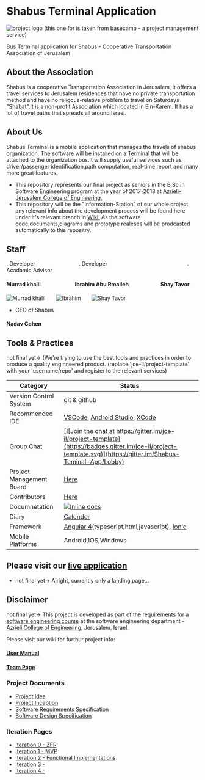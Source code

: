 # Shabus Terminal Application


 

 ![project logo (this one for is taken from basecamp - a project management service)](https://www.startisrael.co.il/uploads/images/logo_svg.png)
 
Bus Terminal application for Shabus -  Cooperative Transportation Association of Jerusalem 

 ## About the Association
Shabus is a cooperative Transportation Association in Jerusalem, it offers a travel services to Jerusalem residences that have no private transportation method and have no religous-relative problem to travel on Saturdays "Shabat".It is a non-profit Association which located in Ein-Karem. It has a lot of travel paths that spreads all around Israel.

 ## About Us
  Shabus Terminal is a mobile application that manages the travels of shabus organization. The software will be installed on a Terminal   that will be attached to the organization bus.It will supply useful services such as driver/passenger identification,path computation,
  real-time report and many more great features.
 

- This repository represents our final project as seniors in the B.Sc in Software Engineering program at the year of 2017-2018 at [Azrieli- Jerusalem College of Engineering.](https://www.jce.ac.il/)
- This repository will be the "Information-Station" of our whole project. any relevant info about the development process will be found here under it's relevant branch in [Wiki.](https://github.com/murradkh/Shabus-Teminal-App/wiki) As the software code,documents,diagrams and prototype realeses will be prodcasted automatically to this repositry.

## Staff
. Developer &emsp; &emsp; &emsp; &emsp;&emsp;&emsp;&emsp;. Developer&emsp;&emsp; &emsp; &emsp; &emsp; &emsp;&emsp; &emsp; &emsp; &emsp;&emsp;&emsp;&emsp;. Acadamic Advisor
#### Murrad khalil &emsp; &emsp; &emsp; &emsp; &emsp; Ibrahim Abu Rmaileh&emsp; &emsp; &emsp; &emsp; &emsp;Shay Tavor</br> 
![Murrad khalil](https://avatars2.githubusercontent.com/u/26089554?s=460&v=4)&emsp;&emsp;![Ibrahim](https://avatars3.githubusercontent.com/u/26056359?s=200&v=4)&emsp;&emsp;![Shay Tavor](https://avatars3.githubusercontent.com/u/10141163?s=200&v=4)
- CEO of Shabus
#### Nadav Cohen </br>





 ## Tools & Practices
not final yet-> (We're trying to use the best tools and practices in order to produce a quality enginneered product.
(replace 'jce-il/project-template' with your 'username/repo' and register to the relevant services)

|Category|Status|
|---|---|
| Version Control System| git & github |
| Recommended IDE | [VSCode](https://code.visualstudio.com), [Android Studio](https://developer.android.com/studio/index.html), [XCode](https://developer.apple.com/xcode/) |
| Group Chat | [![Join the chat at https://gitter.im/jce-il/project-template](https://badges.gitter.im/jce-il/project-template.svg)](https://gitter.im/Shabus-Teminal-App/Lobby) |
| Project Management Board| [Here](https://github.com/murradkh/Shabus-Teminal-App/projects) |
| Contributors | [Here](https://github.com/murradkh/Shabus-Teminal-App/graphs/contributors)
| Documnetation | [![Inline docs](http://inch-ci.org/github/jce-il/project-template.svg?branch=master)](http://inch-ci.org/github/jce-il/project-template) |
| Diary | [Calender](https://www.my-diary.org/read/d/929360)|
|Framework| [Angular 4](https://angular.io/)(typescript,html,javascript), [Ionic](http://ionicframework.com/)
|Mobile Platforms| Android,IOS,Windows|

## Please visit our [live application](https://www.shabus.co.il/)
- not final yet-> Alright, currently only a landing page...


## Disclaimer
not final yet-> This project is developed as part of the requirements for a [software engineering course](https://github.com/jce-il/se-class/wiki) at the software engineering department - [Azrieli College of Engineering](http://www.jce.ac.il/), Jerusalem, Israel.

Please visit our wiki for furthur project info:

#### [User Manual](../../wiki/user-manual) 

#### [Team Page](../../wiki/team)

### Project Documents
- [Project Idea](../../blob/master/shabus.pdf)
- [Project Inception](../../wiki/Inception)
- [Software Requirements Specification](../../wiki/srs)
- [Software Design Specification](../../wiki/sds)

### Iteration Pages
- [Iteration 0 - ZFR](../../wiki/Iteration-0---ZFR)
- [Iteration 1 - MVP](../../wiki/Iteration-1---MVP)
- [Iteration 2 - Functional Implementations](../../wiki/Iteration-2)
- [Iteration 3 - ](../../wiki/Iteration-3)
- [Iteration 4 - ](../../wiki/Iteration-4)


